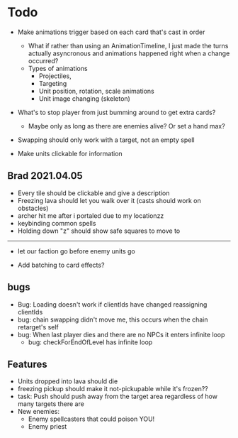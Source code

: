 # Todo

- Make animations trigger based on each card that's cast in order

  - What if rather than using an AnimationTimeline, I just made the turns actually asyncronous and animations happened right when a change occurred?
  - Types of animations
    - Projectiles,
    - Targeting
    - Unit position, rotation, scale animations
    - Unit image changing (skeleton)

- What's to stop player from just bumming around to get extra cards?
  - Maybe only as long as there are enemies alive? Or set a hand max?
- Swapping should only work with a target, not an empty spell
- Make units clickable for information

## Brad 2021.04.05

- Every tile should be clickable and give a description
- Freezing lava should let you walk over it (casts should work on obstacles)
- archer hit me after i portaled due to my locationzz
- keybinding common spells
- Holding down "z" should show safe squares to move to

---

- let our faction go before enemy units go

- Add batching to card effects?

## bugs

- Bug: Loading doesn't work if clientIds have changed reassigning clientIds
- bug: chain swapping didn't move me, this occurs when the chain retarget's self
- bug: When last player dies and there are no NPCs it enters infinite loop
  - bug: checkForEndOfLevel has infinite loop

## Features

- Units dropped into lava should die
- freezing pickup should make it not-pickupable while it's frozen??
- task: Push should push away from the target area regardless of how many targets there are
- New enemies:
  - Enemy spellcasters that could poison YOU!
  - Enemy priest
